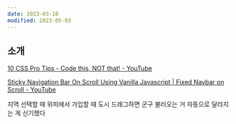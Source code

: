 ```yaml
---
date: 2023-03-10
modified: 2023-05-03
---
```


## 소개

[10 CSS Pro Tips - Code this, NOT that! - YouTube](https://www.youtube.com/watch?v=Qhaz36TZG5Y)

[Sticky Navigation Bar On Scroll Using Vanilla Javascript | Fixed Navbar on Scroll - YouTube](https://www.youtube.com/watch?v=6HFpw5fcaD8)

지역 선택할 때
위피에서 가입할 때
도시 드래그하면 군구 불러오는 거 자동으로 달라지는 게 신기했다
